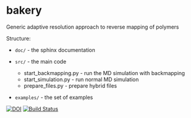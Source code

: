 bakery
===========================

Generic adaptive resolution approach to reverse mapping of polymers

Structure:

 - ``doc/``  - the sphinx documentation
 - ``src/``  - the main code

   - start_backmapping.py - run the MD simulation with backmapping
   - start_simulation.py - run normal MD simulation
   - prepare_files.py - prepare hybrid files

 - ``examples/`` - the set of examples

[![DOI](https://zenodo.org/badge/DOI/10.5281/zenodo.819783.svg)](https://doi.org/10.5281/zenodo.819783)
[![Build Status](https://travis-ci.org/bakery-cg2at/bakery.svg?branch=devel)](https://travis-ci.org/bakery-cg2at/bakery)
